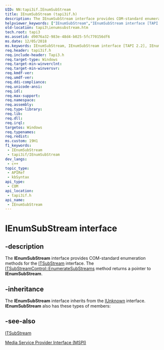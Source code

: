 ```yaml
---
UID: NN:tapi3if.IEnumSubStream
title: IEnumSubStream (tapi3if.h)
description: The IEnumSubStream interface provides COM-standard enumeration methods for the ITSubStream interface. The ITSubStreamControl::EnumerateSubStreams method returns a pointer to IEnumSubStream.
helpviewer_keywords: ["IEnumSubStream","IEnumSubStream interface [TAPI 2.2]","IEnumSubStream interface [TAPI 2.2]","described","_tapi3_ienumsubstream","tapi3.ienumsubstream","tapi3if/IEnumSubStream"]
old-location: tapi3\ienumsubstream.htm
tech.root: tapi3
ms.assetid: d9076a32-983e-48d4-b025-5fc770156df6
ms.date: 12/05/2018
ms.keywords: IEnumSubStream, IEnumSubStream interface [TAPI 2.2], IEnumSubStream interface [TAPI 2.2],described, _tapi3_ienumsubstream, tapi3.ienumsubstream, tapi3if/IEnumSubStream
req.header: tapi3if.h
req.include-header: Tapi3.h
req.target-type: Windows
req.target-min-winverclnt: 
req.target-min-winversvr: 
req.kmdf-ver: 
req.umdf-ver: 
req.ddi-compliance: 
req.unicode-ansi: 
req.idl: 
req.max-support: 
req.namespace: 
req.assembly: 
req.type-library: 
req.lib: 
req.dll: 
req.irql: 
targetos: Windows
req.typenames: 
req.redist: 
ms.custom: 19H1
f1_keywords:
 - IEnumSubStream
 - tapi3if/IEnumSubStream
dev_langs:
 - c++
topic_type:
 - APIRef
 - kbSyntax
api_type:
 - COM
api_location:
 - tapi3if.h
api_name:
 - IEnumSubStream
---
```


# IEnumSubStream interface


## -description

The 
<b>IEnumSubStream</b> interface provides COM-standard enumeration methods for the 
<a href="/windows/desktop/api/tapi3if/nn-tapi3if-itsubstream">ITSubStream</a> interface. The 
<a href="/windows/desktop/api/tapi3if/nf-tapi3if-itsubstreamcontrol-enumeratesubstreams">ITSubStreamControl::EnumerateSubStreams</a> method returns a pointer to 
<b>IEnumSubStream</b>.

## -inheritance

The <b xmlns:loc="http://microsoft.com/wdcml/l10n">IEnumSubStream</b> interface inherits from the <a href="/windows/desktop/api/unknwn/nn-unknwn-iunknown">IUnknown</a> interface. <b>IEnumSubStream</b> also has these types of members:

## -see-also

<a href="/windows/desktop/api/tapi3if/nn-tapi3if-itsubstream">ITSubStream</a>



<a href="/windows/desktop/Tapi/media-service-provider-interface-mspi-">Media Service Provider Interface (MSPI)</a>
